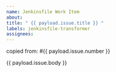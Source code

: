```yaml
---
name: Jenkinsfile Work Item
about: 
title: " {{ payload.issue.title }} "
labels: jenkinsfile-transformer
assignees:
---
```


copied from: #{{ payload.issue.number }}

{{ payload.issue.body }}
